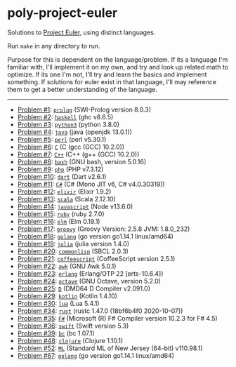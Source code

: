 # poly-project-euler

Solutions to [Project Euler](https://projecteuler.net), using distinct languages.

Run `make` in any directory to run.

Purpose for this is dependent on the language/problem. If its a language I'm familiar with, I'll implement it on my own, and try and look up related math to optimize. If its one I'm not, I'll try and learn the basics and implement something. If solutions for euler exist in that language, I'll may reference them to get a better understanding of the language.

---

* [Problem \#1](https://projecteuler.net/problem=1): [`prolog`](./001-prolog) (SWI-Prolog version 8.0.3)
* [Problem \#2](https://projecteuler.net/problem=2): [`haskell`](./002-haskell) (ghc v8.6.5)
* [Problem \#3](https://projecteuler.net/problem=3): [`python3`](./003-python3) (python 3.8.0)
* [Problem \#4](https://projecteuler.net/problem=4): [`java`](./004-java) (java (openjdk 13.0.1))
* [Problem \#5](https://projecteuler.net/problem=5): [`perl`](./005-perl) (perl v5.30.1)
* [Problem \#6](https://projecteuler.net/problem=6): [`C`](./006-C) (C (gcc (GCC) 10.2.0))
* [Problem \#7](https://projecteuler.net/problem=7): [`C++`](./007-C++) (C++ (g++ (GCC) 10.2.0))
* [Problem \#8](https://projecteuler.net/problem=8): [`bash`](./008-bash) (GNU bash, version 5.0.16)
* [Problem \#9](https://projecteuler.net/problem=9): [`php`](./009-php) (PHP v7.3.12)
* [Problem \#10](https://projecteuler.net/problem=10): [`dart`](./010-dart) (Dart v2.6.1)
* [Problem \#11](https://projecteuler.net/problem=11): [`C#`](./011-C#) (C# (Mono JIT v6, C# v4.0.30319))
* [Problem \#12](https://projecteuler.net/problem=12): [`elixir`](./012-elixir) (Elixir 1.9.2)
* [Problem \#13](https://projecteuler.net/problem=13): [`scala`](./013-scala) (Scala 2.12.10)
* [Problem \#14](https://projecteuler.net/problem=14): [`javascript`](./014-javascript) (Node v13.6.0)
* [Problem \#15](https://projecteuler.net/problem=15): [`ruby`](./015-ruby) (ruby 2.7.0)
* [Problem \#16](https://projecteuler.net/problem=16): [`elm`](./016-elm) (Elm 0.19.1)
* [Problem \#17](https://projecteuler.net/problem=17): [`groovy`](./017-groovy) (Groovy Version: 2.5.8 JVM: 1.8.0_232)
* [Problem \#18](https://projecteuler.net/problem=18): [`golang`](./018-golang) (go version go1.14.1 linux/amd64)
* [Problem \#19](https://projecteuler.net/problem=19): [`julia`](./019-julia) (julia version 1.4.0)
* [Problem \#20](https://projecteuler.net/problem=20): [`commonlisp`](./020-commonlisp) (SBCL 2.0.3)
* [Problem \#21](https://projecteuler.net/problem=21): [`coffeescript`](./021-coffeescript) (CoffeeScript version 2.5.1)
* [Problem \#22](https://projecteuler.net/problem=22): [`awk`](./022-awk) (GNU Awk 5.0.1)
* [Problem \#23](https://projecteuler.net/problem=23): [`erlang`](./023-erlang) (Erlang/OTP 22 [erts-10.6.4])
* [Problem \#24](https://projecteuler.net/problem=24): [`octave`](./024-octave) (GNU Octave, version 5.2.0)
* [Problem \#25](https://projecteuler.net/problem=25): [`D`](./025-D) (DMD64 D Compiler v2.091.0)
* [Problem \#29](https://projecteuler.net/problem=29): [`kotlin`](./029-kotlin) (Kotlin 1.4.10)
* [Problem \#30](https://projecteuler.net/problem=30): [`lua`](./030-lua) (Lua 5.4.1)
* [Problem \#34](https://projecteuler.net/problem=34): [`rust`](./034-rust) (rustc 1.47.0 (18bf6b4f0 2020-10-07))
* [Problem \#35](https://projecteuler.net/problem=35): [`F#`](./035-F#) (Microsoft (R) F# Compiler version 10.2.3 for F# 4.5)
* [Problem \#36](https://projecteuler.net/problem=36): [`swift`](./036-swift) (Swift version 5.3)
* [Problem \#39](https://projecteuler.net/problem=39): [`bc`](./039-bc) (bc 1.07.1)
* [Problem \#48](https://projecteuler.net/problem=48): [`clojure`](./048-clojure) (Clojure 1.10.1)
* [Problem \#52](https://projecteuler.net/problem=52): [`ML`](./052-ML) (Standard ML of New Jersey (64-bit) v110.98.1)
* [Problem \#67](https://projecteuler.net/problem=67): [`golang`](./067-golang) (go version go1.14.1 linux/amd64)


